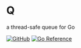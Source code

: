 # Q
a thread-safe queue for Go

[![GitHub](https://img.shields.io/github/license/itsabgr/go-q)](https://github.com/itsabgr/go-q/blob/master/LICENSE)
[![Go Reference](https://pkg.go.dev/badge/github.com/itsabgr/go-q.svg)](https://pkg.go.dev/github.com/itsabgr/go-q)